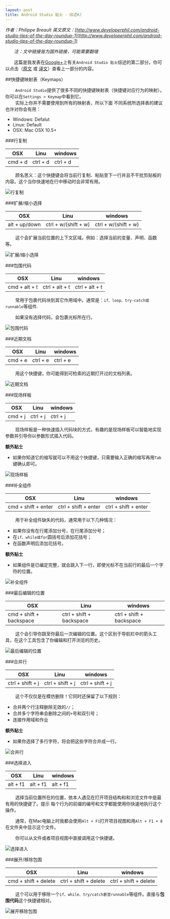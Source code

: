 ```yaml
---
layout: post
title: Android Studio 贴士 - 综述#2
---
```

*作者：Philippe Breault  英文原文：[http://www.developerphil.com/android-studio-tips-of-the-day-roundup-1](http://www.developerphil.com/android-studio-tips-of-the-day-roundup-1)*

*&#160;&#160;&#160;&#160;&#160;&#160;&#160;注：文中链接皆为国外链接，可能需要翻墙*

&#160;&#160;&#160;&#160;&#160;&#160;&#160;这篇是我发表在[Google+](https://plus.google.com/+PhilippeBreault/)上有关`Android Studio 贴士`综述的第二部分。你可以点击（[原文](http://www.developerphil.com/android-studio-tips-of-the-day-roundup-1/) 或 [译文](http://jackie880823.github.io/2015/12/26/Android%20Studio%20Tips%20Of%20the%20Day%20-%20Roundup%20%231/)）查看上一部分的内容。


##快捷键映射表（Keymaps）

&#160;&#160;&#160;&#160;&#160;&#160;&#160;&#160;`Android Studio`提供了很多不同的快捷键映射表（快捷键对应行为的映射）。你可以在`Settings > Keymap`中看到它。  
&#160;&#160;&#160;&#160;&#160;&#160;&#160;&#160;实际上你并不需要使用到所有的映射表，所以下面
不同系统所选择表的建议也许对你会有用：

* Windows: Defalut
* Linux: Default
* OSX: Mac OSX 10.5+

###行复制

|   OSX   |   Linu   | windows  |
|---------|----------|----------|
| cmd + d | ctrl + d | ctrl + d |

&#160;&#160;&#160;&#160;&#160;&#160;&#160;&#160;顾名思义：这个快捷键会将当前行复制、粘贴至下一行并且不干扰剪贴板的内容。这个当你快速地在行中移动时会非常有用。

![行复制](https://github.com/Jackie880823/Jackie880823.github.io/blob/master/img/android-studio-tips-of-the-day-roundup-2/11-duplicate_lines.gif?raw=true)

###扩展/缩小选择

|      OSX      |         Linu         |       windows        |
|---------------|----------------------|----------------------|
| alt + up/down | ctrl + w/(shift + w) | ctrl + w/(shift + w) |

&#160;&#160;&#160;&#160;&#160;&#160;&#160;&#160;这个会扩展当前位置的上下文区域。例如：选择当前的变量、声明、函数等。

![扩展/缩小选择](https://github.com/Jackie880823/Jackie880823.github.io/blob/master/img/android-studio-tips-of-the-day-roundup-2/12-expand_shrink_selection.gif?raw=true)

###包围代码

|      OSX      |      Linu      |    windows     |
|---------------|----------------|----------------|
| cmd + alt + t | ctrl + alt + t | ctrl + alt + t |

&#160;&#160;&#160;&#160;&#160;&#160;&#160;&#160;常用于包裹代码块到其它作用域中。通常是：`if、loop、try-catch或runnable`等组件.

&#160;&#160;&#160;&#160;&#160;&#160;&#160;&#160;如果没有选择代码，会包裹光标所在行。

![包围代码](https://github.com/Jackie880823/Jackie880823.github.io/blob/master/img/android-studio-tips-of-the-day-roundup-2/13-surround_with.gif?raw=true)

###近期文档

|   OSX   |   Linu   | windows  |
|---------|----------|----------|
| cmd + e | ctrl + e | ctrl + e |

&#160;&#160;&#160;&#160;&#160;&#160;&#160;&#160;用这个快捷键，你可能得到可检索的近期打开过的文档列表。

![近期文档](https://github.com/Jackie880823/Jackie880823.github.io/blob/master/img/android-studio-tips-of-the-day-roundup-2/14-recents.gif?raw=ture)

###现场样板

|   OSX   |   Linu   | windows  |
|---------|----------|----------|
| cmd + j | ctrl + j | ctrl + j |

&#160;&#160;&#160;&#160;&#160;&#160;&#160;&#160;现场样板是一种快速插入代码块的方式，有趣的是现场样板可以智能地实现参数并引导你以参数形式插入代码。

**额外贴士**

* 如果你知道它的缩写就可以不用这个快捷键，只需要输入正确的缩写再用`Tab`键确认即可。

![现场样板](https://github.com/Jackie880823/Jackie880823.github.io/blob/master/img/android-studio-tips-of-the-day-roundup-2/15-live_templates.gif?raw=true)

###补全组件

|         OSX         |        Linu          |       windows        |
|---------------------|----------------------|----------------------|
| cmd + shift + enter | ctrl + shift + enter | ctrl + shift + enter |

&#160;&#160;&#160;&#160;&#160;&#160;&#160;&#160;用于补全组件缺失的代码，通常用于以下几种情况：

*  如果你没有在行尾添加分号，在行尾添加分号；
*  在`if、while或for`圆括号后添加花括号；
*  在函数声明后添加花括号。

**额外贴士**

* 如果组件是已编定完整，就会跳入下一行，即使光标不在当前行的最后一个字符的位置。

![补全组件](https://github.com/Jackie880823/Jackie880823.github.io/blob/master/img/android-studio-tips-of-the-day-roundup-2/16-completestatement.gif?raw=true)

###最后编辑的位置

|           OSX           |          Linu            |         windows          |
|-------------------------|--------------------------|--------------------------|
| cmd + shift + backspace | ctrl + shift + backspace | ctrl + shift + backspace |

&#160;&#160;&#160;&#160;&#160;&#160;&#160;&#160;这个会引导你跳至你最后一次编辑的位置。这个区别于导航栏中的箭头工具，在这个工具包含了你编辑和打开浏览的历史。

![最后编辑的位置](https://github.com/Jackie880823/Jackie880823.github.io/blob/master/img/android-studio-tips-of-the-day-roundup-2/17-navigate-previous-changes.gif?raw=true)

###合并行

|        OSX       |      Linu        |      windows     |
|------------------|------------------|------------------|
| ctrl + shift + j | ctrl + shift + j | ctrl + shift + j |

&#160;&#160;&#160;&#160;&#160;&#160;&#160;&#160;这个不仅仅是在模仿删除！它同时还保留了以下规则：

* 合并两个行注释删除无效的`//`；
* 合并多个字符串会删除之间的`+`号和双引号；
* 连接作用域和作业

**额外贴士**

* 如果你选择了多行字符，将会把这些字符合并成一行。

![合并行](https://github.com/Jackie880823/Jackie880823.github.io/blob/master/img/android-studio-tips-of-the-day-roundup-2/18-joinlines.gif?raw=true)

###选择进入

|    OSX   |  Linu    |  windows |
|----------|----------|----------|
| alt + f1 | alt + f1 | alt + f1 |

&#160;&#160;&#160;&#160;&#160;&#160;&#160;&#160;选择当前位置所在的位置，依本人遇见在打开项目结构和和浏览文件中是最有用的快捷键了。提示 每个行为的前缀的编号和文字都能使用你快速地执行这个操作。

&#160;&#160;&#160;&#160;&#160;&#160;&#160;&#160;通常，在Mac电脑上时我都会使用`Alt + F1`打开项目视图和用`Alt + F1 + 8`在文件夹中显示这个文件。

&#160;&#160;&#160;&#160;&#160;&#160;&#160;&#160;你可以从文件或者项目视图中直接调用这个快捷键。

![选择进入](https://github.com/Jackie880823/Jackie880823.github.io/blob/master/img/android-studio-tips-of-the-day-roundup-2/19-select-in.gif?raw=true)

###展开/移除包围

|          OSX         |        Linu           |         windows       |
|----------------------|-----------------------|-----------------------|
| cmd + shift + delete | ctrl + shift + delete | ctrl + shift + delete |

&#160;&#160;&#160;&#160;&#160;&#160;&#160;&#160;这个可以用于移除一个`if、while、try/catch甚至runnable`等组件。直接与**包围代码**这个快捷键相对。

![展开移除包围](https://github.com/Jackie880823/Jackie880823.github.io/blob/master/img/android-studio-tips-of-the-day-roundup-2/20-unwrap.gif?raw=true)














